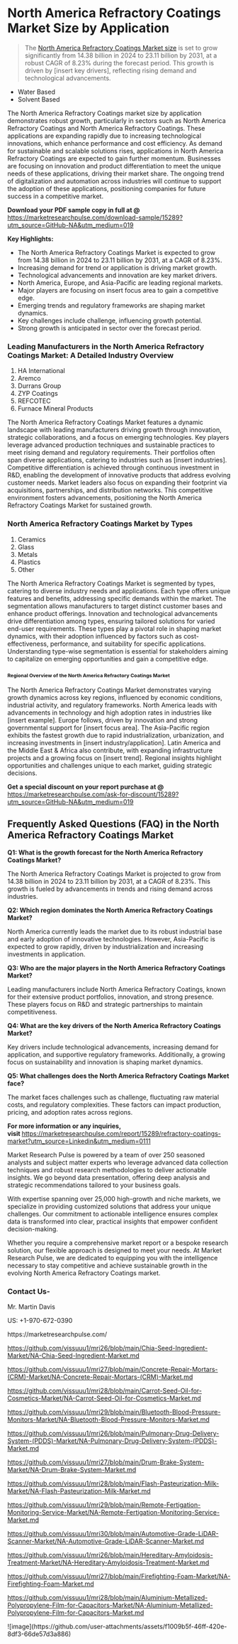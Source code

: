 <h1>North America Refractory Coatings Market&nbsp;Size by Application</h1><blockquote><p>The <a href="https://marketresearchpulse.com/download-sample/15289?utm_source=GitHub-NA&amp;utm_medium=019">North America Refractory Coatings Market size</a> is set to grow significantly from 14.38 billion in 2024 to 23.11 billion by 2031, at a robust CAGR of 8.23% during the forecast period. This growth is driven by [insert key drivers], reflecting rising demand and technological advancements.</p></blockquote><ul><li>Water Based<li> Solvent Based</li></ul><p>The North America Refractory Coatings market size by application demonstrates robust growth, particularly in sectors such as North America Refractory Coatings and North America Refractory Coatings. These applications are expanding rapidly due to increasing technological innovations, which enhance performance and cost efficiency. As demand for sustainable and scalable solutions rises, applications in North America Refractory Coatings are expected to gain further momentum. Businesses are focusing on innovation and product differentiation to meet the unique needs of these applications, driving their market share. The ongoing trend of digitalization and automation across industries will continue to support the adoption of these applications, positioning companies for future success in a competitive market.</p><p><strong>Download your PDF sample copy in full at @ </strong><a href="https://marketresearchpulse.com/download-sample/15289?utm_source=GitHub-NA&amp;utm_medium=019">https://marketresearchpulse.com/download-sample/15289?utm_source=GitHub-NA&amp;utm_medium=019</a></p><p><strong>Key Highlights: </strong></p><ul><li>The North America Refractory Coatings Market is expected to grow from 14.38 billion in 2024 to 23.11 billion by 2031, at a CAGR of 8.23%.</li><li>Increasing demand for trend or application is driving market growth.</li><li>Technological advancements and innovation are key market drivers.</li><li>North America, Europe, and Asia-Pacific are leading regional markets.</li><li>Major players are focusing on insert focus area to gain a competitive edge.</li><li>Emerging trends and regulatory frameworks are shaping market dynamics.</li><li>Key challenges include challenge, influencing growth potential.</li><li>Strong growth is anticipated in sector over the forecast period.</li></ul><h3>Leading Manufacturers in the North America Refractory Coatings Market: A Detailed Industry Overview</h3><ol><li>HA International</li><li>Aremco</li><li>Durrans Group</li><li>ZYP Coatings</li><li>REFCOTEC</li><li>Furnace Mineral Products</li></ol><div class="flex max-w-full flex-col flex-grow"><div class="min-h-8 text-message flex w-full flex-col items-end gap-2 whitespace-normal break-words [.text-message+&amp;]:mt-5" dir="auto" data-message-author-role="assistant" data-message-id="fd8432e4-4910-450d-b182-61b7bfb0a01f" data-message-model-slug="gpt-4o"><div class="flex w-full flex-col gap-1 empty:hidden first:pt-[3px]"><div class="markdown prose w-full break-words dark:prose-invert light"><p>The North America Refractory Coatings Market features a dynamic landscape with leading manufacturers driving growth through innovation, strategic collaborations, and a focus on emerging technologies. Key players leverage advanced production techniques and sustainable practices to meet rising demand and regulatory requirements. Their portfolios often span diverse applications, catering to industries such as [insert industries]. Competitive differentiation is achieved through continuous investment in R&amp;D, enabling the development of innovative products that address evolving customer needs. Market leaders also focus on expanding their footprint via acquisitions, partnerships, and distribution networks. This competitive environment fosters advancements, positioning the North America Refractory Coatings Market for sustained growth.</p></div></div></div></div><h3>North America Refractory Coatings Market by Types</h3><ol><li>Ceramics<li> Glass<li> Metals<li> Plastics<li> Other</li></ol><div class="flex max-w-full flex-col flex-grow"><div class="min-h-8 text-message flex w-full flex-col items-end gap-2 whitespace-normal break-words [.text-message+&amp;]:mt-5" dir="auto" data-message-author-role="assistant" data-message-id="084470be-0bb7-4664-bddf-5156b4f41249" data-message-model-slug="gpt-4o-mini"><div class="flex w-full flex-col gap-1 empty:hidden first:pt-[3px]"><div class="markdown prose w-full break-words dark:prose-invert light"><p>The North America Refractory Coatings Market is segmented by types, catering to diverse industry needs and applications. Each type offers unique features and benefits, addressing specific demands within the market. The segmentation allows manufacturers to target distinct customer bases and enhance product offerings. Innovation and technological advancements drive differentiation among types, ensuring tailored solutions for varied end-user requirements. These types play a pivotal role in shaping market dynamics, with their adoption influenced by factors such as cost-effectiveness, performance, and suitability for specific applications. Understanding type-wise segmentation is essential for stakeholders aiming to capitalize on emerging opportunities and gain a competitive edge.</p></div></div></div></div><h3><span style="font-size: 11px;">Regional Overview of the North America Refractory Coatings Market</span></h3><div class="flex max-w-full flex-col flex-grow"><div class="min-h-8 text-message flex w-full flex-col items-end gap-2 whitespace-normal break-words [.text-message+&amp;]:mt-5" dir="auto" data-message-author-role="assistant" data-message-id="e9038762-ce64-4e30-91c9-9bd413514231" data-message-model-slug="gpt-4o-mini"><div class="flex w-full flex-col gap-1 empty:hidden first:pt-[3px]"><div class="markdown prose w-full break-words dark:prose-invert light"><p>The North America Refractory Coatings Market demonstrates varying growth dynamics across key regions, influenced by economic conditions, industrial activity, and regulatory frameworks. North America leads with advancements in technology and high adoption rates in industries like [insert example]. Europe follows, driven by innovation and strong governmental support for [insert focus area]. The Asia-Pacific region exhibits the fastest growth due to rapid industrialization, urbanization, and increasing investments in [insert industry/application]. Latin America and the Middle East &amp; Africa also contribute, with expanding infrastructure projects and a growing focus on [insert trend]. Regional insights highlight opportunities and challenges unique to each market, guiding strategic decisions.</p></div></div></div></div><p><strong>Get a special discount on your report purchase at @ </strong><a href="https://marketresearchpulse.com/ask-for-discount/15289?utm_source=GitHub-NA&amp;utm_medium=019">https://marketresearchpulse.com/ask-for-discount/15289?utm_source=GitHub-NA&amp;utm_medium=019</a></p><h2>Frequently Asked Questions (FAQ) in the North America Refractory Coatings Market</h2><p><strong>Q1: What is the growth forecast for the North America Refractory Coatings Market?</strong></p><p>The North America Refractory Coatings Market is projected to grow from 14.38 billion in 2024 to 23.11 billion by 2031, at a CAGR of 8.23%. This growth is fueled by advancements in trends and rising demand across industries.</p><p><strong>Q2: Which region dominates the North America Refractory Coatings Market?</strong></p><p>North America currently leads the market due to its robust industrial base and early adoption of innovative technologies. However, Asia-Pacific is expected to grow rapidly, driven by industrialization and increasing investments in application.</p><p><strong>Q3: Who are the major players in the North America Refractory Coatings Market?</strong></p><p>Leading manufacturers include North America Refractory Coatings, known for their extensive product portfolios, innovation, and strong presence. These players focus on R&amp;D and strategic partnerships to maintain competitiveness.</p><p><strong>Q4: What are the key drivers of the North America Refractory Coatings Market?</strong></p><p>Key drivers include technological advancements, increasing demand for application, and supportive regulatory frameworks. Additionally, a growing focus on sustainability and innovation is shaping market dynamics.</p><p><strong>Q5: What challenges does the North America Refractory Coatings Market face?</strong></p><p>The market faces challenges such as challenge, fluctuating raw material costs, and regulatory complexities. These factors can impact production, pricing, and adoption rates across regions.</p><p><strong>For more information or any inquiries, visit&nbsp;</strong><a href="https://marketresearchpulse.com/report/15289/refractory-coatings-market?utm_source=Linkedin&utm_medium=0111">https://marketresearchpulse.com/report/15289/refractory-coatings-market?utm_source=Linkedin&utm_medium=0111</a></p><p>Market Research Pulse is powered by a team of over 250 seasoned analysts and subject matter experts who leverage advanced data collection techniques and robust research methodologies to deliver actionable insights. We go beyond data presentation, offering deep analysis and strategic recommendations tailored to your business goals.</p><p>With expertise spanning over 25,000 high-growth and niche markets, we specialize in providing customized solutions that address your unique challenges. Our commitment to actionable intelligence ensures complex data is transformed into clear, practical insights that empower confident decision-making.</p><p>Whether you require a comprehensive market report or a bespoke research solution, our flexible approach is designed to meet your needs. At Market Research Pulse, we are dedicated to equipping you with the intelligence necessary to stay competitive and achieve sustainable growth in the evolving North America Refractory Coatings market.</p><h3><strong>Contact Us-</strong></h3><p>Mr. Martin Davis</p><p>US: +1-970-672-0390</p><p>https://marketresearchpulse.com/</p><p><a href="https://github.com/vissuuu1/mri26/blob/main/Chia-Seed-Ingredient-Market/NA-Chia-Seed-Ingredient-Market.md">https://github.com/vissuuu1/mri26/blob/main/Chia-Seed-Ingredient-Market/NA-Chia-Seed-Ingredient-Market.md</a></p><p><a href="https://github.com/vissuuu1/mri27/blob/main/Concrete-Repair-Mortars-(CRM)-Market/NA-Concrete-Repair-Mortars-(CRM)-Market.md">https://github.com/vissuuu1/mri27/blob/main/Concrete-Repair-Mortars-(CRM)-Market/NA-Concrete-Repair-Mortars-(CRM)-Market.md</a></p><p><a href="https://github.com/vissuuu1/mri28/blob/main/Carrot-Seed-Oil-for-Cosmetics-Market/NA-Carrot-Seed-Oil-for-Cosmetics-Market.md">https://github.com/vissuuu1/mri28/blob/main/Carrot-Seed-Oil-for-Cosmetics-Market/NA-Carrot-Seed-Oil-for-Cosmetics-Market.md</a></p><p><a href="https://github.com/vissuuu1/mri29/blob/main/Bluetooth-Blood-Pressure-Monitors-Market/NA-Bluetooth-Blood-Pressure-Monitors-Market.md">https://github.com/vissuuu1/mri29/blob/main/Bluetooth-Blood-Pressure-Monitors-Market/NA-Bluetooth-Blood-Pressure-Monitors-Market.md</a></p><p><a href="https://github.com/vissuuu1/mri26/blob/main/Pulmonary-Drug-Delivery-System-(PDDS)-Market/NA-Pulmonary-Drug-Delivery-System-(PDDS)-Market.md">https://github.com/vissuuu1/mri26/blob/main/Pulmonary-Drug-Delivery-System-(PDDS)-Market/NA-Pulmonary-Drug-Delivery-System-(PDDS)-Market.md</a></p><p><a href="https://github.com/vissuuu1/mri27/blob/main/Drum-Brake-System-Market/NA-Drum-Brake-System-Market.md">https://github.com/vissuuu1/mri27/blob/main/Drum-Brake-System-Market/NA-Drum-Brake-System-Market.md</a></p><p><a href="https://github.com/vissuuu1/mri28/blob/main/Flash-Pasteurization-Milk-Market/NA-Flash-Pasteurization-Milk-Market.md">https://github.com/vissuuu1/mri28/blob/main/Flash-Pasteurization-Milk-Market/NA-Flash-Pasteurization-Milk-Market.md</a></p><p><a href="https://github.com/vissuuu1/mri29/blob/main/Remote-Fertigation-Monitoring-Service-Market/NA-Remote-Fertigation-Monitoring-Service-Market.md">https://github.com/vissuuu1/mri29/blob/main/Remote-Fertigation-Monitoring-Service-Market/NA-Remote-Fertigation-Monitoring-Service-Market.md</a></p><p><a href="https://github.com/vissuuu1/mri30/blob/main/Automotive-Grade-LiDAR-Scanner-Market/NA-Automotive-Grade-LiDAR-Scanner-Market.md">https://github.com/vissuuu1/mri30/blob/main/Automotive-Grade-LiDAR-Scanner-Market/NA-Automotive-Grade-LiDAR-Scanner-Market.md</a></p><p><a href="https://github.com/vissuuu1/mri26/blob/main/Hereditary-Amyloidosis-Treatment-Market/NA-Hereditary-Amyloidosis-Treatment-Market.md">https://github.com/vissuuu1/mri26/blob/main/Hereditary-Amyloidosis-Treatment-Market/NA-Hereditary-Amyloidosis-Treatment-Market.md</a></p><p><a href="https://github.com/vissuuu1/mri27/blob/main/Firefighting-Foam-Market/NA-Firefighting-Foam-Market.md">https://github.com/vissuuu1/mri27/blob/main/Firefighting-Foam-Market/NA-Firefighting-Foam-Market.md</a></p><p><a href="https://github.com/vissuuu1/mri28/blob/main/Aluminium-Metallized-Polypropylene-Film-for-Capacitors-Market/NA-Aluminium-Metallized-Polypropylene-Film-for-Capacitors-Market.md">https://github.com/vissuuu1/mri28/blob/main/Aluminium-Metallized-Polypropylene-Film-for-Capacitors-Market/NA-Aluminium-Metallized-Polypropylene-Film-for-Capacitors-Market.md</a></p>
![image](https://github.com/user-attachments/assets/f1009b5f-46ff-420e-8df3-66de57d3a886)
